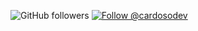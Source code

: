 ![GitHub followers](https://img.shields.io/github/followers/cardoso?style=social) <a href="https://twitter.com/intent/follow?screen_name=cardosodev"><img src="https://img.shields.io/twitter/follow/cardosodev.svg?label=Follow%20@cardosodev" alt="Follow @cardosodev"></img>

<!--
**cardoso/cardoso** is a ✨ _special_ ✨ repository because its `README.md` (this file) appears on your GitHub profile.

Here are some ideas to get you started:

- 🔭 I’m currently working on ...
- 🌱 I’m currently learning ...
- 👯 I’m looking to collaborate on ...
- 🤔 I’m looking for help with ...
- 💬 Ask me about ...
- 📫 How to reach me: ...
- 😄 Pronouns: ...
- ⚡ Fun fact: ...
-->
